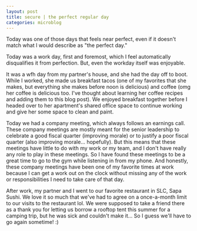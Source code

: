 ```yaml
---
layout: post
title: secure | the perfect regular day
categories: microblog
---
```


Today was one of those days that feels near perfect, even if it doesn't match what I would describe as "the perfect day."

Today was a work day, first and foremost, which I feel automatically disqualifies it from perfection. But, even the workday itself was enjoyable. 

It was a wfh day from my partner's house, and she had the day off to boot. While I worked, she made us breakfast tacos (one of my favorites that she makes, but everything she makes before noon is delicious) and coffee (omg her coffee is delicious too. I've thought about learning her coffee recipes and adding them to this blog post). We enjoyed breakfast together before I headed over to her apartment's shared office space to continue working and give her some space to clean and paint.

Today we had a company meeting, which always follows an earnings call. These company meetings are mostly meant for the senior leadership to celebrate a good fiscal quarter (improving morale) or to justify a poor fiscal quarter (also improving morale... hopefully). But this means that these meetings have little to do with my work or my team, and I don't have really any role to play in these meetings. So I have found these meetings to be a great time to go to the gym while listening in from my phone. And honestly, these company meetings have been one of my favorite times at work because I can get a work out on the clock without missing any of the work or responsibilities I need to take care of that day. 

After work, my partner and I went to our favorite restaurant in SLC, Sapa Sushi. We love it so much that we've had to agree on a once-a-month limit to our visits to the restaurant lol. We were supposed to take a friend there as a thank you for letting us borrow a rooftop tent this summer for a camping trip, but he was sick and couldn't make it... So I guess we'll have to go again sometime! :)
